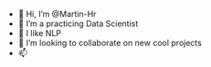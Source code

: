 - 👋 Hi, I’m @Martin-Hr
- 👀 I’m a practicing Data Scientist
- 🌱 I like NLP
- 💞️ I’m looking to collaborate on new cool projects
- 📫

<!---
Martin-Hr/Martin-Hr is a ✨ special ✨ repository because its `README.md` (this file) appears on your GitHub profile.
You can click the Preview link to take a look at your changes.
--->

